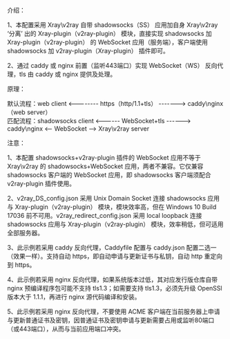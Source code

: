 介绍：

1、本配置采用 Xray\v2ray 自带 shadowsocks（SS） 应用加自身 Xray\v2ray ‘分离’ 出的 Xray-plugin（v2ray-plugin） 模块，直接实现 shadowsocks 加 Xray-plugin（v2ray-plugin） 的 WebSocket 应用（服务端），客户端使用 shadowsocks 加 v2ray-plugin（Xray-plugin） 插件即可。

2、通过 caddy 或 nginx 前置（监听443端口）实现 WebSocket（WS） 反向代理，tls 由 caddy 或 nginx 提供及处理。

原理：

默认流程：web client <-------- https（http/1.1+tls） -------> caddy\nginx（web server）  
匹配流程：shadowsocks client <------ WebSocket+tls ------> caddy\nginx <-- WebSocket --> Xray\v2ray server

注意：

1、本配置 shadowsocks+v2ray-plugin 插件的 WebSocket 应用不等于 Xray\v2ray 的 shadowsocks+WebSocket 应用，两者不兼容。它仅兼容 shadowsocks 客户端的 WebSocket 应用，即 shadowsocks 客户端须配合 v2ray-plugin 插件使用。

2、v2ray_DS_config.json 采用 Unix Domain Socket 连接 shadowsocks 应用与 Xray-plugin（v2ray-plugin） 模块，模块效率高，但在 Windows 10 Build 17036 前不可用。v2ray_redirect_config.json 采用 local loopback 连接 shadowsocks 应用与 Xray-plugin（v2ray-plugin） 模块，效率稍低，但可适用全部服务器。

3、此示例若采用 caddy 反向代理，Caddyfile 配置与 caddy.json 配置二选一（效果一样）。支持自动 https，即自动申请与更新证书与私钥，自动 http 重定向到 https。

4、此示例若采用 nginx 反向代理，如果系统版本过低，其对应发行版仓库自带 nginx 预编译程序包可能不支持 tls1.3；如需要支持 tls1.3，必须先升级 OpenSSl 版本大于 1.1.1，再进行 nginx 源代码编译和安装。

5、此示例若采用 nginx 反向代理，不要使用 ACME 客户端在当前服务器上申请与更新普通证书及密钥，因普通证书及密钥申请与更新需要占用或监听80端口（或443端口），从而与当前应用端口冲突。
